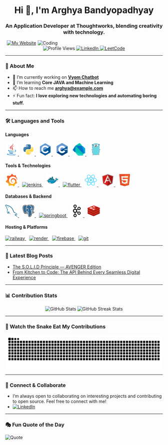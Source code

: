 <h1 align="center">Hi 👋, I'm Arghya Bandyopadhyay</h1>
<h3 align="center">An Application Developer at Thoughtworks, blending creativity with technology.</h3>

<img align="right" alt="Coding" width="400" src="https://media.giphy.com/media/qgQUggAC3Pfv687qPC/giphy.gif">

<p align="center">
  <a href="https://vyom-chatbot-app.onrender.com">
    <img src="https://img.shields.io/badge/My%20Website-RUNNING-green?style=for-the-badge&logo=github" alt="My Website"/>
  </a>
  <img src="https://komarev.com/ghpvc/?username=arghya-bandyopadhyay-30&color=red&style=for-the-badge" alt="Profile Views"/>
  <a href="https://www.linkedin.com/in/arghya-bandyopadhyay">
    <img src="https://img.shields.io/badge/LinkedIn-CONNECT%20WITH%20ME-blue?style=for-the-badge&logo=linkedin" alt="LinkedIn"/>
  </a>
  <a href="https://leetcode.com/u/arghya-bandyopadhyay/">
    <img src="https://img.shields.io/badge/LeetCode-Profile-orange?style=for-the-badge&logo=leetcode" alt="LeetCode"/>
  </a>
</p>

---

### 🌟 About Me
- 🔭 I’m currently working on **[Vyom Chatbot](https://vyom-chatbot-app.onrender.com)**
- 🌱 I’m learning **Core JAVA and Machine Learning**
- 📫 How to reach me **arghya@example.com**
- ⚡ Fun fact: **I love exploring new technologies and automating boring stuff.**

---

### 🛠️ Languages and Tools

#### Languages
<p align="left"> 
    <a href="https://www.java.com/" target="_blank" style="margin-right: 10px;"> <img src="https://raw.githubusercontent.com/devicons/devicon/master/icons/java/java-original.svg" alt="java" width="40" height="40"/> </a>
    <a href="https://www.python.org" target="_blank" style="margin-right: 10px;"> <img src="https://raw.githubusercontent.com/devicons/devicon/master/icons/python/python-original.svg" alt="python" width="40" height="40"/> </a>
    <a href="https://www.cprogramming.com/" target="_blank" style="margin-right: 10px;"> <img src="https://raw.githubusercontent.com/devicons/devicon/master/icons/c/c-original.svg" alt="c" width="40" height="40"/> </a>
    <a href="https://www.cplusplus.com/" target="_blank" style="margin-right: 10px;"> <img src="https://raw.githubusercontent.com/devicons/devicon/master/icons/cplusplus/cplusplus-original.svg" alt="cplusplus" width="40" height="40"/> </a>
    <a href="https://dart.dev/" target="_blank" style="margin-right: 10px;"> <img src="https://raw.githubusercontent.com/devicons/devicon/master/icons/dart/dart-original.svg" alt="dart" width="40" height="40"/> </a>
    <a href="https://golang.org/" target="_blank" style="margin-right: 10px;"> <img src="https://raw.githubusercontent.com/devicons/devicon/master/icons/go/go-original.svg" alt="go" width="40" height="40"/> </a>
</p>

#### Tools & Technologies
<p align="left">
    <a href="https://grafana.com/" target="_blank" style="margin-right: 10px;"> <img src="https://raw.githubusercontent.com/devicons/devicon/master/icons/grafana/grafana-original.svg" alt="grafana" width="40" height="40"/> </a>
    <a href="https://www.jenkins.io/" target="_blank" style="margin-right: 10px;"> <img src="https://www.vectorlogo.zone/logos/jenkins/jenkins-icon.svg" alt="jenkins" width="40" height="40"/> </a>
    <a href="https://www.docker.com/" target="_blank" style="margin-right: 10px;"> <img src="https://raw.githubusercontent.com/devicons/devicon/master/icons/docker/docker-original.svg" alt="docker" width="40" height="40"/> </a>
    <a href="https://flutter.dev/" target="_blank" style="margin-right: 10px;"> <img src="https://www.vectorlogo.zone/logos/flutterio/flutterio-icon.svg" alt="flutter" width="40" height="40"/> </a>
    <a href="https://reactjs.org/" target="_blank" style="margin-right: 10px;"> <img src="https://raw.githubusercontent.com/devicons/devicon/master/icons/react/react-original.svg" alt="react" width="40" height="40"/> </a>
    <a href="https://angular.io/" target="_blank" style="margin-right: 10px;"> <img src="https://raw.githubusercontent.com/devicons/devicon/master/icons/angularjs/angularjs-original.svg" alt="angular" width="40" height="40"/> </a>
    <a href="https://developer.mozilla.org/en-US/docs/Web/HTML" target="_blank" style="margin-right: 10px;"> <img src="https://raw.githubusercontent.com/devicons/devicon/master/icons/html5/html5-original.svg" alt="html" width="40" height="40"/> </a>
</p>

#### Databases & Backend
<p align="left">
    <a href="https://www.mysql.com/" target="_blank" style="margin-right: 10px;"> <img src="https://raw.githubusercontent.com/devicons/devicon/master/icons/mysql/mysql-original.svg" alt="sql" width="40" height="40"/> </a>
    <a href="https://www.postgresql.org/" target="_blank" style="margin-right: 10px;"> <img src="https://raw.githubusercontent.com/devicons/devicon/master/icons/postgresql/postgresql-original.svg" alt="postgresql" width="40" height="40"/> </a>
    <a href="https://spring.io/projects/spring-boot" target="_blank" style="margin-right: 10px;"> <img src="https://www.vectorlogo.zone/logos/springio/springio-icon.svg" alt="springboot" width="40" height="40"/> </a>
    <a href="https://kafka.apache.org/" target="_blank" style="margin-right: 10px;"> <img src="https://raw.githubusercontent.com/devicons/devicon/master/icons/apachekafka/apachekafka-original.svg" alt="kafka" width="40" height="40"/> </a>
    <a href="https://redis.io/" target="_blank" style="margin-right: 10px;"> <img src="https://raw.githubusercontent.com/devicons/devicon/master/icons/redis/redis-original.svg" alt="redis" width="40" height="40"/> </a>
</p>

#### Hosting & Platforms
<p align="left">
    <a href="https://railway.app/" target="_blank" style="margin-right: 10px;"> <img src="https://railway.app/brand/logo-light.png" alt="railway" width="40" height="40"/> </a>
    <a href="https://render.com/" target="_blank" style="margin-right: 10px;"> <img src="https://render.com/images/logos/logo-circle-full-color.png" alt="render" width="40" height="40"/> </a>
    <a href="https://firebase.google.com/" target="_blank" style="margin-right: 10px;"> <img src="https://www.vectorlogo.zone/logos/firebase/firebase-icon.svg" alt="firebase" width="40" height="40"/> </a>
    <a href="https://git-scm.com/" target="_blank" style="margin-right: 10px;"> <img src="https://www.vectorlogo.zone/logos/git-scm/git-scm-icon.svg" alt="git" width="40" height="40"/> </a>
</p>

---

### 📖 Latest Blog Posts
<!-- BLOG-POST-LIST:START -->
- [The S.O.L.I.D Principle — AVENGER Edition](https://medium.com/@arghya.banerjee/the-s-o-l-i-d-principle-avenger-edition-9b12939e3214)
- [From Kitchen to Code: The API Behind Every Seamless Digital Experience](https://medium.com/@arghya.banerjee/from-kitchen-to-code-the-hidden-role-of-apis-in-our-connected-world-a59d11e46e89)
<!-- BLOG-POST-LIST:END -->

---

### 📊 Contribution Stats

<p align="center">
  <img align="center" src="https://github-readme-stats.vercel.app/api?username=arghya-bandyopadhyay-30&show_icons=true&title_color=00e676&icon_color=00e676&text_color=ffffff&bg_color=30,004d40,00796b,009688,4db6ac" alt="GitHub Stats"/>
  <img align="center" src="https://github-readme-streak-stats.herokuapp.com/?user=arghya-bandyopadhyay-30&theme=dark" alt="GitHub Streak Stats"/>
</p>

---

### 🐍 Watch the Snake Eat My Contributions
<p align="center">
  <img src="https://github.com/arghya-bandyopadhyay-30/arghya-bandyopadhyay-30/blob/output/github-contribution-grid-snake.svg" alt="snake animation">
</p>

---

### 🤝 Connect & Collaborate
- I’m always open to collaborating on interesting projects and contributing to open source. Feel free to connect with me!
- [![LinkedIn](https://img.shields.io/badge/LinkedIn-CONNECT%20WITH%20ME-blue?style=for-the-badge&logo=linkedin)](https://www.linkedin.com/in/arghya-bandyopadhyay)

---

### 🎭 Fun Quote of the Day
![Quote](https://quotes-github-readme.vercel.app/api?type=horizontal&theme=radical)
